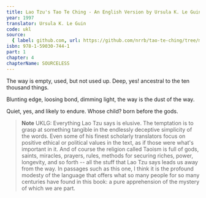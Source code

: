 ```yaml
---
title: Lao Tzu's Tao Te Ching - An English Version by Ursula K. Le Guin
year: 1997
translator: Ursula K. Le Guin
code: ukl
source:
  { label: github.com, url: https://github.com/nrrb/tao-te-ching/tree/master }
isbn: 978-1-59030-744-1
part: 1
chapter: 4
chapterName: SOURCELESS
---
```

The way is empty,
used, but not used up.
Deep, yes! ancestral
to the ten thousand things.

Blunting edge,
loosing bond,
dimming light,
the way is the dust of the way.

Quiet,
yes, and likely to endure.
Whose child? born
before the gods.


> **Note** UKLG: Everything Lao Tzu says is elusive. The temptation is to grasp at something tangible in the endlessly deceptive simplicity of the words. Even some of his finest scholarly translators focus on positive ethical or political values in the text, as if those were what's important in it. And of course the religion called Taoism is full of gods, saints, miracles, prayers, rules, methods for securing riches, power, longevity, and so forth -- all the stuff that Lao Tzu says leads us away from the way.
In passages such as this one, I think it is the profound modesty of the language that offers what so many people for so many centuries have found in this book: a pure apprehension of the mystery of which we are part.